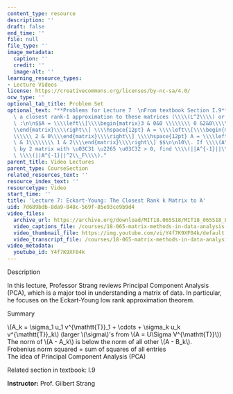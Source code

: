 ```yaml
---
content_type: resource
description: ''
draft: false
end_time: ''
file: null
file_type: ''
image_metadata:
  caption: ''
  credit: ''
  image-alt: ''
learning_resource_types:
- Lecture Videos
license: https://creativecommons.org/licenses/by-nc-sa/4.0/
ocw_type: ''
optional_tab_title: Problem Set
optional_text: "**Problems for Lecture 7  \nFrom textbook Section I.9**\n\n2\\. Find\
  \ a closest rank-1 approximation to these matrices (\\\\(L^2\\\\) or Frobenius norm)\
  \ :\n\n$$A = \\\\left\\[\\\\begin{matrix}3 & 0&0 \\\\\\\\ 0 &2&0\\\\\\\\ 0 & 0&1\\\
  \\end{matrix}\\\\right\\] \\\\hspace{12pt} A = \\\\left\\[\\\\begin{matrix}0 & 3\\\
  \\\\\\ 2 & 0\\\\end{matrix}\\\\right\\] \\\\hspace{12pt} A = \\\\left\\[\\\\begin{matrix}2\
  \ & 1\\\\\\\\ 1 & 2\\\\end{matrix}\\\\right\\] $$\n\n10\\. If \\\\(A\\\\) is a 2\
  \ by 2 matrix with \u03C31 \u2265 \u03C32 > 0, find \\\\(||A^{-1}||\\_2\\\\) and\
  \ \\\\(||A^{-1}||^2\\_F\\\\)."
parent_title: Video Lectures
parent_type: CourseSection
related_resources_text: ''
resource_index_text: ''
resourcetype: Video
start_time: ''
title: 'Lecture 7: Eckart-Young: The Closest Rank k Matrix to A'
uid: 7d689bdb-8da9-848c-569f-85e93ce9b9d4
video_files:
  archive_url: https://archive.org/download/MIT18.065S18/MIT18_065S18_Lecture07_300k.mp4
  video_captions_file: /courses/18-065-matrix-methods-in-data-analysis-signal-processing-and-machine-learning-spring-2018/ae3fcb7f64fd52e7abb899b9f665d5f4_Y4f7K9XF04k.vtt
  video_thumbnail_file: https://img.youtube.com/vi/Y4f7K9XF04k/default.jpg
  video_transcript_file: /courses/18-065-matrix-methods-in-data-analysis-signal-processing-and-machine-learning-spring-2018/70996912a170cf9c6ebb018f03c1fc85_Y4f7K9XF04k.pdf
video_metadata:
  youtube_id: Y4f7K9XF04k
---
```

Description

In this lecture, Professor Strang reviews Principal Component Analysis (PCA), which is a major tool in understanding a matrix of data. In particular, he focuses on the Eckart-Young low rank approximation theorem.

Summary

\\(A\_k = \\sigma\_1 u\_1 v^{\\mathtt{T}}\_1 + \\cdots + \\sigma\_k u\_k v^{\\mathtt{T}}\_k\\) (larger \\(\\sigma\\)'s from \\(A = U\\Sigma V^{\\mathtt{T}}\\))   
The norm of \\(A - A\_k\\) is below the norm of all other \\(A - B\_k\\).   
Frobenius norm squared = sum of squares of all entries   
The idea of Principal Component Analysis (PCA)

Related section in textbook: I.9

**Instructor:** Prof. Gilbert Strang